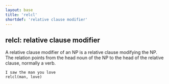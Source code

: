 ```yaml
---
layout: base
title: 'relcl'
shortdef: 'relative clause modifier'
---
```


## relcl: relative clause modifier

A relative clause modifier of an NP is a relative clause modifying the
NP.  The relation points from the head noun of the NP to the head of
the relative clause, normally a verb.

~~~ sdparse
I saw the man you love
relcl(man, love)
~~~

